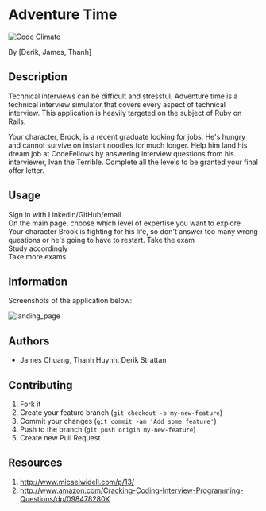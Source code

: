 # Adventure Time
[![Code Climate](https://codeclimate.com/repos/529f9d21c7f3a36de60006af/badges/50f0bd45671edb541cb4/gpa.png)](https://codeclimate.com/repos/529f9d21c7f3a36de60006af/feed)

By [Derik, James, Thanh]

## Description

Technical interviews can be difficult and stressful.  Adventure time is a technical interview simulator that covers every aspect of technical interview. This application is heavily targeted on the subject of Ruby on Rails.
<br>

Your character, Brook, is a recent graduate looking for jobs. He's hungry and cannot survive on instant noodles for much longer. Help him land his dream job at CodeFellows by answering interview questions from his interviewer, Ivan the Terrible. Complete all the levels to be granted your final offer letter.

## Usage

Sign in with LinkedIn/GitHub/email<br>
On the main page, choose which level of expertise you want to explore<br>
Your character Brook is fighting for his life, so don't answer too many wrong questions or he's going to have to restart.
Take the exam<br>
Study accordingly<br>
Take more exams<br>

## Information

Screenshots of the application below:

![landing_page](assets/splash_page.png "Splash page")

## Authors

* James Chuang, Thanh Huynh, Derik Strattan

## Contributing

1. Fork it
2. Create your feature branch (`git checkout -b my-new-feature`)
3. Commit your changes (`git commit -am 'Add some feature'`)
4. Push to the branch (`git push origin my-new-feature`)
5. Create new Pull Request

## Resources

1. http://www.micaelwidell.com/p/13/
2. http://www.amazon.com/Cracking-Coding-Interview-Programming-Questions/dp/098478280X
